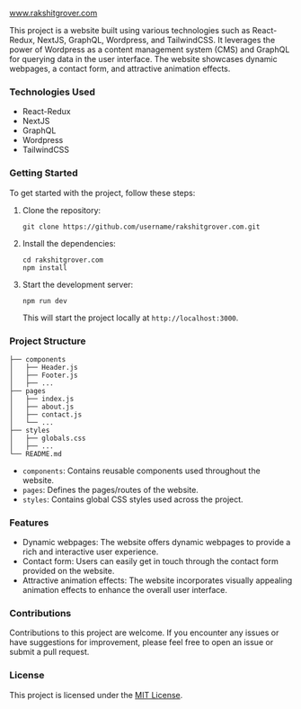 www.rakshitgrover.com

This project is a website built using various technologies such as React-Redux, NextJS, GraphQL, Wordpress, and TailwindCSS. It leverages the power of Wordpress as a content management system (CMS) and GraphQL for querying data in the user interface. The website showcases dynamic webpages, a contact form, and attractive animation effects.

### Technologies Used

- React-Redux
- NextJS
- GraphQL
- Wordpress
- TailwindCSS

### Getting Started

To get started with the project, follow these steps:

1. Clone the repository:

   ```
   git clone https://github.com/username/rakshitgrover.com.git
   ```

2. Install the dependencies:

   ```
   cd rakshitgrover.com
   npm install
   ```

3. Start the development server:

   ```
   npm run dev
   ```

   This will start the project locally at `http://localhost:3000`.

### Project Structure

```
├── components
│   ├── Header.js
│   ├── Footer.js
│   ├── ...
├── pages
│   ├── index.js
│   ├── about.js
│   ├── contact.js
│   └── ...
├── styles
│   ├── globals.css
│   ├── ...
└── README.md
```

- `components`: Contains reusable components used throughout the website.
- `pages`: Defines the pages/routes of the website.
- `styles`: Contains global CSS styles used across the project.

### Features

- Dynamic webpages: The website offers dynamic webpages to provide a rich and interactive user experience.
- Contact form: Users can easily get in touch through the contact form provided on the website.
- Attractive animation effects: The website incorporates visually appealing animation effects to enhance the overall user interface.

### Contributions

Contributions to this project are welcome. If you encounter any issues or have suggestions for improvement, please feel free to open an issue or submit a pull request.

### License

This project is licensed under the [MIT License](https://opensource.org/licenses/MIT).
